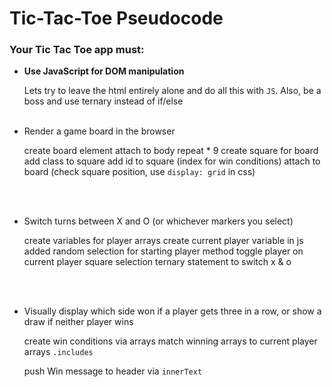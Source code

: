 # Tic-Tac-Toe Pseudocode

### Your Tic Tac Toe app must:

- **Use JavaScript for DOM manipulation**

  Lets try to leave the html entirely alone and do all this with `JS`.
  Also, be a boss and use ternary instead of if/else
<br/><br/>

- Render a game board in the browser

  create board element
  attach to body
  repeat * 9
    create square for board
    add class to square
    add id to square (index for win conditions)
    attach to board
    (check square position, use `display: grid` in css)

<br/><br/>

- Switch turns between X and O (or whichever markers you select)
  
  create variables for player arrays
  create current player variable in js
    added random selection for starting player
  method
    toggle player on current player square selection
    ternary statement to switch x & o

<br/><br/>

- Visually display which side won if a player gets three in a row, or show a draw if neither player wins

  create win conditions via arrays
    match winning arrays to current player arrays
      `.includes`

  push Win message to header via `innerText`
<br/><br/>